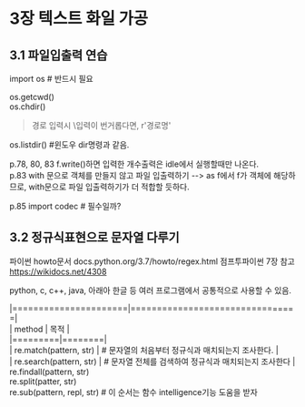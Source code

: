 # 3장 텍스트 화일 가공

## 3.1 파일입출력 연습  
import os # 반드시 필요  

os.getcwd()  
os.chdir()  
>경로 입력시 \\입력이 번거롭다면, r'경로명'  

os.listdir() #윈도우 dir명령과 같음.  

p.78, 80, 83 f.write()하면 입력한 개수출력은 idle에서 실행할때만 나온다.  
p.83 with 문으로 객체를 만들지 않고 파일 입출력하기 --> as f에서 f가 객체에 해당하므로, with문으로 파일 입출력하기가 더 적합할 듯하다.  

p.85 import codec # 필수일까?  


## 3.2 정규식표현으로 문자열 다루기
파이썬 howto문서 docs.python.org/3.7/howto/regex.html
점프투파이썬 7장 참고 https://wikidocs.net/4308

python, c, c++, java, 아래아 한글 등 여러 프로그램에서 공통적으로 사용할 수 있음.  

|======================|================================|  
|  method | 목적 |  
|=========|========|  
| re.match(pattern, str) | # 문자열의 처음부터 정규식과 매치되는지 조사한다.  |  
| re.search(pattern, str) | # 문자열 전체를 검색하여 정규식과 매치되는지 조사한다 |
re.findall(pattern, str)  
re.split(patter, str)  
re.sub(pattern, repl, str) # 이 순서는 함수 intelligence기능 도움을 받자  
